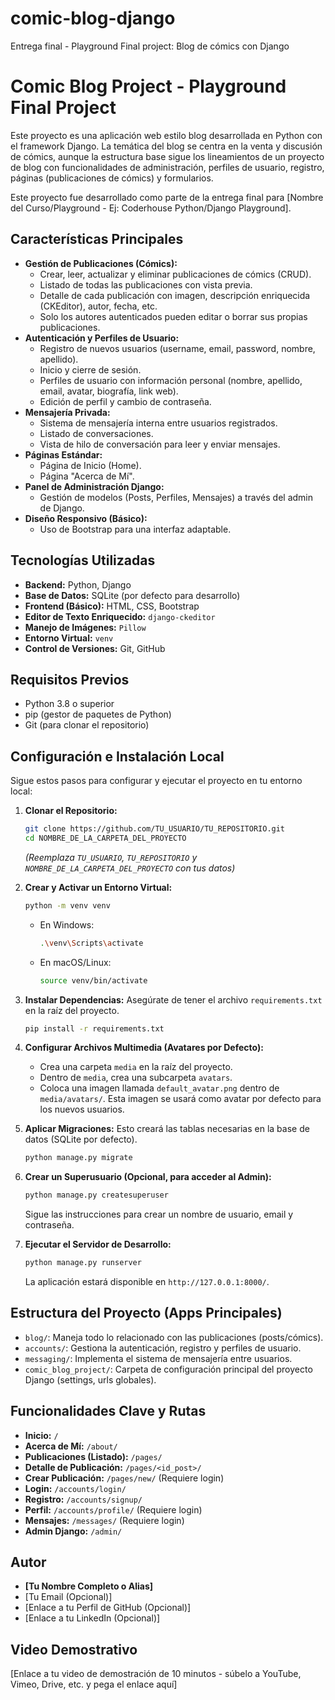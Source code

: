 # comic-blog-django
Entrega final - Playground Final project: Blog de cómics con Django
# Comic Blog Project - Playground Final Project

Este proyecto es una aplicación web estilo blog desarrollada en Python con el framework Django. La temática del blog se centra en la venta y discusión de cómics, aunque la estructura base sigue los lineamientos de un proyecto de blog con funcionalidades de administración, perfiles de usuario, registro, páginas (publicaciones de cómics) y formularios.

Este proyecto fue desarrollado como parte de la entrega final para [Nombre del Curso/Playground - Ej: Coderhouse Python/Django Playground].

## Características Principales

*   **Gestión de Publicaciones (Cómics):**
    *   Crear, leer, actualizar y eliminar publicaciones de cómics (CRUD).
    *   Listado de todas las publicaciones con vista previa.
    *   Detalle de cada publicación con imagen, descripción enriquecida (CKEditor), autor, fecha, etc.
    *   Solo los autores autenticados pueden editar o borrar sus propias publicaciones.
*   **Autenticación y Perfiles de Usuario:**
    *   Registro de nuevos usuarios (username, email, password, nombre, apellido).
    *   Inicio y cierre de sesión.
    *   Perfiles de usuario con información personal (nombre, apellido, email, avatar, biografía, link web).
    *   Edición de perfil y cambio de contraseña.
*   **Mensajería Privada:**
    *   Sistema de mensajería interna entre usuarios registrados.
    *   Listado de conversaciones.
    *   Vista de hilo de conversación para leer y enviar mensajes.
*   **Páginas Estándar:**
    *   Página de Inicio (Home).
    *   Página "Acerca de Mí".
*   **Panel de Administración Django:**
    *   Gestión de modelos (Posts, Perfiles, Mensajes) a través del admin de Django.
*   **Diseño Responsivo (Básico):**
    *   Uso de Bootstrap para una interfaz adaptable.

## Tecnologías Utilizadas

*   **Backend:** Python, Django
*   **Base de Datos:** SQLite (por defecto para desarrollo)
*   **Frontend (Básico):** HTML, CSS, Bootstrap
*   **Editor de Texto Enriquecido:** `django-ckeditor`
*   **Manejo de Imágenes:** `Pillow`
*   **Entorno Virtual:** `venv`
*   **Control de Versiones:** Git, GitHub

## Requisitos Previos

*   Python 3.8 o superior
*   pip (gestor de paquetes de Python)
*   Git (para clonar el repositorio)

## Configuración e Instalación Local

Sigue estos pasos para configurar y ejecutar el proyecto en tu entorno local:

1.  **Clonar el Repositorio:**
    ```bash
    git clone https://github.com/TU_USUARIO/TU_REPOSITORIO.git
    cd NOMBRE_DE_LA_CARPETA_DEL_PROYECTO
    ```
    *(Reemplaza `TU_USUARIO`, `TU_REPOSITORIO` y `NOMBRE_DE_LA_CARPETA_DEL_PROYECTO` con tus datos)*

2.  **Crear y Activar un Entorno Virtual:**
    ```bash
    python -m venv venv
    ```
    *   En Windows:
        ```bash
        .\venv\Scripts\activate
        ```
    *   En macOS/Linux:
        ```bash
        source venv/bin/activate
        ```

3.  **Instalar Dependencias:**
    Asegúrate de tener el archivo `requirements.txt` en la raíz del proyecto.
    ```bash
    pip install -r requirements.txt
    ```

4.  **Configurar Archivos Multimedia (Avatares por Defecto):**
    *   Crea una carpeta `media` en la raíz del proyecto.
    *   Dentro de `media`, crea una subcarpeta `avatars`.
    *   Coloca una imagen llamada `default_avatar.png` dentro de `media/avatars/`. Esta imagen se usará como avatar por defecto para los nuevos usuarios.

5.  **Aplicar Migraciones:**
    Esto creará las tablas necesarias en la base de datos (SQLite por defecto).
    ```bash
    python manage.py migrate
    ```

6.  **Crear un Superusuario (Opcional, para acceder al Admin):**
    ```bash
    python manage.py createsuperuser
    ```
    Sigue las instrucciones para crear un nombre de usuario, email y contraseña.

7.  **Ejecutar el Servidor de Desarrollo:**
    ```bash
    python manage.py runserver
    ```
    La aplicación estará disponible en `http://127.0.0.1:8000/`.

## Estructura del Proyecto (Apps Principales)

*   `blog/`: Maneja todo lo relacionado con las publicaciones (posts/cómics).
*   `accounts/`: Gestiona la autenticación, registro y perfiles de usuario.
*   `messaging/`: Implementa el sistema de mensajería entre usuarios.
*   `comic_blog_project/`: Carpeta de configuración principal del proyecto Django (settings, urls globales).

## Funcionalidades Clave y Rutas

*   **Inicio:** `/`
*   **Acerca de Mí:** `/about/`
*   **Publicaciones (Listado):** `/pages/`
*   **Detalle de Publicación:** `/pages/<id_post>/`
*   **Crear Publicación:** `/pages/new/` (Requiere login)
*   **Login:** `/accounts/login/`
*   **Registro:** `/accounts/signup/`
*   **Perfil:** `/accounts/profile/` (Requiere login)
*   **Mensajes:** `/messages/` (Requiere login)
*   **Admin Django:** `/admin/`

## Autor

*   **[Tu Nombre Completo o Alias]**
*   [Tu Email (Opcional)]
*   [Enlace a tu Perfil de GitHub (Opcional)]
*   [Enlace a tu LinkedIn (Opcional)]

## Video Demostrativo

[Enlace a tu video de demostración de 10 minutos - súbelo a YouTube, Vimeo, Drive, etc. y pega el enlace aquí]